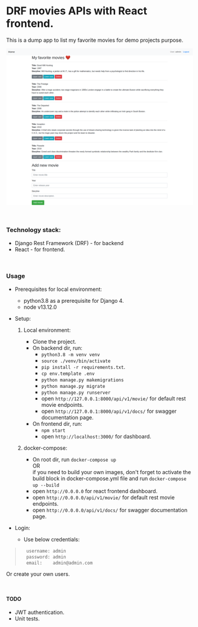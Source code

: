 # DRF movies APIs with React frontend.

This is a dump app to list my favorite movies for demo projects purpose.

![](assets/dashboard_v1.png)

<br/>

### Technology stack:
- Django Rest Framework (DRF) - for backend
- React - for frontend.

<br/>

### Usage
- Prerequisites for local environment:
    - python3.8 as a prerequisite for Django 4.
    - node v13.12.0

- Setup:
    1. Local environment:
        - Clone the project.
        - On backend dir, run:
            - ```python3.8 -m venv venv```
            - ```source ./venv/bin/activate```
            - ```pip install -r requirements.txt```.
            - ```cp env.template .env```
            - ```python manage.py makemigrations```
            - ```python manage.py migrate```
            - ```python manage.py runserver```
            - open ```http://127.0.0.1:8000/api/v1/movie/``` for default rest movie endpoints.
            - open ```http://127.0.0.1:8000/api/v1/docs/``` for swagger documentation page.
        - On frontend dir, run:
            - ```npm start```
            - open ```http://localhost:3000/``` for dashboard.

    
    2. docker-compose:
        - On root dir, run ```docker-compose up```  <br> 
            OR  <br>  if you need to build your own images, don't forget to activate the build block in docker-compose.yml file and run ```docker-compose up --build``` 
        - open ```http://0.0.0.0``` for react frontend dashboard.
        - open ```http://0.0.0.0/api/v1/movie/``` for default rest movie endpoints.
        - open ```http://0.0.0.0/api/v1/docs/``` for swagger documentation page.

- Login:
    - Use below credentials:
>       username: admin
>       password: admin
>       email:    admin@admin.com
Or create your own users.

<br/>

#### TODO
- JWT authentication.
- Unit tests.